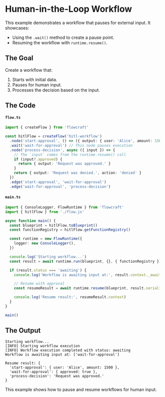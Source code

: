 <script setup>
import HitlDemo from '../.vitepress/theme/components/Demo/Hitl.vue'
</script>

# Human-in-the-Loop Workflow

This example demonstrates a workflow that pauses for external input. It showcases:
- Using the `.wait()` method to create a pause point.
- Resuming the workflow with `runtime.resume()`.

## The Goal

Create a workflow that:
1. Starts with initial data.
2. Pauses for human input.
3. Processes the decision based on the input.

<HitlDemo />

## The Code

#### `flow.ts`
```typescript
import { createFlow } from 'flowcraft'

const hitlFlow = createFlow('hitl-workflow')
  .node('start-approval', () => ({ output: { user: 'Alice', amount: 1500 } }))
  .wait('wait-for-approval') // This node pauses execution
  .node('process-decision', async ({ input }) => {
    // The `input` comes from the runtime.resume() call
    if (input?.approved) {
      return { output: 'Request was approved.' }
    }
    return { output: 'Request was denied.', action: 'denied' }
  })
  .edge('start-approval', 'wait-for-approval')
  .edge('wait-for-approval', 'process-decision')
```

#### `main.ts`
```typescript
import { ConsoleLogger, FlowRuntime } from 'flowcraft'
import { hitlFlow } from './flow.js'

async function main() {
  const blueprint = hitlFlow.toBlueprint()
  const functionRegistry = hitlFlow.getFunctionRegistry()

  const runtime = new FlowRuntime({
    logger: new ConsoleLogger(),
  })

  console.log('Starting workflow...')
  const result = await runtime.run(blueprint, {}, { functionRegistry })

  if (result.status === 'awaiting') {
    console.log('Workflow is awaiting input at:', result.context._awaitingNodeIds)

    // Resume with approval
    const resumeResult = await runtime.resume(blueprint, result.serializedContext, { output: { approved: true } }, 'wait-for-approval')

    console.log('Resume result:', resumeResult.context)
  }
}

main()
```

## The Output

```
Starting workflow...
[INFO] Starting workflow execution
[INFO] Workflow execution completed with status: awaiting
Workflow is awaiting input at: ['wait-for-approval']

Resume result: {
  'start-approval': { user: 'Alice', amount: 1500 },
  'wait-for-approval': { approved: true },
  'process-decision': 'Request was approved.'
}
```

This example shows how to pause and resume workflows for human input.
